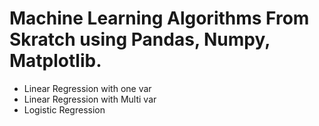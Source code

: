 # Machine Learning Algorithms From Skratch using Pandas, Numpy, Matplotlib.
* Linear Regression with one var
* Linear Regression with Multi var
* Logistic Regression 
